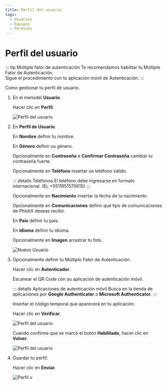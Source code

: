 ```yaml
---
title: Perfil del usuario
tags:
  - Usuários
  - Equipos
  - Permisos
---
```


# Perfil del usuario

::: tip Múltiple fator de autenticación
Te recomendamos habilitar tu Múltiple Fator de Autenticación.<br>
Sigue el procedimiento con tu aplicación móvil de Autenticación.
:::

Como gestionar tu perfil de usuario.

1. En el menúdel **Usuario**.

   Hacer clic en **Perfil**.

   ![Perfil del usuario](https://cdn.phishx.io/phishx-docs/images/phishx_user_profile_01.webp)

2. En **Perfil de Usuario**.

   En **Nombre** definir tu nombre.

   En **Género** definir uu género.

   Opcionalmente en **Contraseña** e **Confirmar Contraseña** cambiar tu contraseña fuerte.

   Opcionalmente en **Teléfono** insertar un teléfono válido.

   ::: details Teléfonos
   El teléfono debe ingresarse en formato internacional. (Ej: +5511951570615)
   :::

   Opcionalmente en **Nacimiento** insertar la fecha de tu nacimiento.

   Opcionalmente en **Comunicaciones** definir qué tipo de comunicaciones de PhishX deseas recibir.

   En **País** definir tu país.

   En **Idioma** definir tu idioma.

   Opcionalmente en **Imagen** arrastrar tu foto.

   ![Nuevo Usuario](https://cdn.phishx.io/phishx-docs/images/phishx_user_profile_02.webp)

3. Opcionalmente definir tu Múltiplo Fator de Autenticación.

   Hacer clic en **Autenticador**.

   Escanear el QR Code con su aplicación de autenticación móvil.

   ::: details Aplicaciones de autenticación móvil
   Busca en la tienda de aplicaciones por **Google Authenticator** o **Microsoft Authenticator**.
   :::

   Insertar el código temporal que aparecerá en tu aplicación.

   Hacer clic en **Verificar**.

   ![Perfil del usuario](https://cdn.phishx.io/phishx-docs/images/phishx_user_profile_03.webp)

   Cuando confirme que se marcó el botón **Habilitado**, hacer clic en **Volver**.

   ![Perfil del usuario](https://cdn.phishx.io/phishx-docs/images/phishx_user_profile_04.webp)

4. Guardar tu perfil.

   Hacer clic en **Enviar**.

   ![Perfil v](https://cdn.phishx.io/phishx-docs/images/phishx_user_profile_05.webp)
